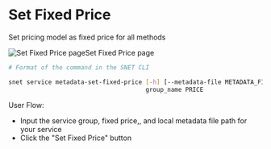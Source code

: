 # Set Fixed Price

Set pricing model as fixed price for all methods

![Set Fixed Price page](/assets/images/products/AIMarketplace/TUI/SetServiceFixedPricePage.webp)Set Fixed Price page

```bash
# Format of the command in the SNET CLI

snet service metadata-set-fixed-price [-h] [--metadata-file METADATA_FILE]
                                      group_name PRICE
```

User Flow:

* Input the service group, fixed price,, and local metadata file path for your service
* Click the "Set Fixed Price" button
